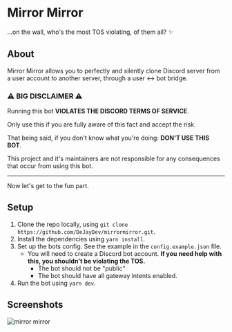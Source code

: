 # Mirror Mirror

...on the wall, who's the most TOS violating, of them all? :sparkles:

## About

Mirror Mirror allows you to perfectly and silently clone Discord server from a user
account to another server, through a user <-> bot bridge.

### :warning: **BIG DISCLAIMER** :warning: 

Running this bot **VIOLATES THE DISCORD TERMS OF SERVICE**.

Only use this if you are fully aware of this fact and accept the risk. 

That being said, if you don't know what you're doing: **DON'T USE THIS BOT**.

This project and it's maintainers are not responsible for any consequences that occur from using this bot.

---

Now let's get to the fun part.

## Setup

1. Clone the repo locally, using `git clone https://github.com/DeJayDev/mirrormirror.git`.
2. Install the dependencies using `yarn install`.
3. Set up the bots config. See the example in the `config.example.json` file.
    - You will need to create a Discord bot account. **If you need help with this, you shouldn't be violating the TOS.**
       - The bot should not be "public"
       - The bot should have all gateway intents enabled.
4. Run the bot using `yarn dev`.

## Screenshots

![mirror mirror](https://i.imgur.com/pmmC3Sm.png)
